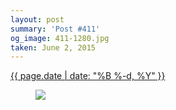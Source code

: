```yaml
---
layout: post
summary: 'Post #411'
og_image: 411-1280.jpg
taken: June 2, 2015
---
```


<div class="post">
 <time>
  <a href="/411">
   {{ page.date | date: "%B %-d, %Y" }}
  </a>
 </time>
 <a href="/411">
  <figure data-taken="6/2/2015">
   <img sizes="(min-width: 700px) 50vw, calc(100vw - 2rem)" src="{{ site.assets_url }}/411-640.jpg" srcset="{{ site.assets_url }}/411-1280.jpg 1280w, {{ site.assets_url }}/411-960.jpg 960w, {{ site.assets_url }}/411-640.jpg 640w, {{ site.assets_url }}/411-320.jpg 320w"/>
  </figure>
 </a>
</div>
